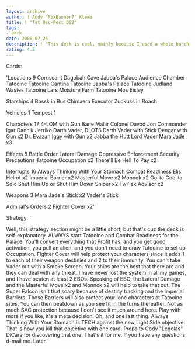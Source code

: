```yaml
---
layout: archive
author: ! Andy "RexBanner7" Klema
title: ! "Tat Occ-Post DS2"
tags:
- Dark
date: 2000-07-25
description: ! "This deck is cool, mainly because I used a whole bunch of abbreveations for the title. Check it out."
rating: 4.5
---
```

Cards: 

'Locations 9
Coruscant
Dagobah Cave
Jabba's Palace Audience Chamber
Tatooine
Tatooine Cantina
Tatooine Jabba's Palace
Tatooine Judland Wastes
Tatooine Lars Moisture Farm
Tatooine Mos Eisley

Starships 4
Bossk in Bus
Chimaera
Executor
Zuckuss in Roach

Vehicles 1
Tempest 1

Characters 17
4-LOM with Gun
Bane Malar
Colonel Davod Jon
Commander Igar
Dannik Jerriko
Darth Vader, DLOTS
Darth Vader with Stick
Dengar with Gun x2
Dr. Evazan
Iggy with Gun x2
Jabba the Hutt
Lord Vader
Mara Jade x3

Effects 8
Battle Order
Lateral Damage
Oppressive Enforcement
Security Precautions
Tatooine Occupation x2
There'll Be Hell To Pay x2

Interrupts 16
Always Thinking With Your Stomach
Combat Readiness
Elis Helrot x2
Imperial Barrier x2
Masterful Move x2
Monnok x2
Oo-ta Goo-ta Solo
Shut Him Up or Shut Him Down
Sniper x2
Twi'lek Advisor x2

Weapons 3
Mara Jade's Stick x2
Vader's Stick

Admiral's Orders 2
Fighter Cover x2'

Strategy: '

Well, this strategy section might be a little short, but that's cuz the deck is self-explanatory. ALWAYS start Tatooine and Combat Readiness for the Palace. You'll convert everything that Profit has, and you get good activation, you pull an alien, and you don't need to draw Tatooine to set up Occupation. Fighter Cover will help protect your characters since it adds 1 to each of their weapon destinies and 2 to their immunity. You can't take Vader out with a Smoke Screen. Your ships are the best that there are and they can deal with any threat. I have never lost the system in all my games, and I have beaten at least 2 EBOs. Speaking of EBO, the Lateral Damage and the Masterful Move x2 and Monnok x2 will help to take that out. The Super Falcon isn't that scary because of destiny tracking and the Imperial Barriers. Those Barriers will also protect your lone characters at Tatooine sites. You can then beatdown as you see fit in the turns thereafter. Not as much SAC protection because I don't see it much around here. Play with more if you like, it's a meta decision. Oh, and one last thing. Always Thinking With Your Stomach is TECH against the new Light Side objective. That is how you kill that objective with one card. Props to Cody "Legolas" DiCara for discovering that one. That's it for me. If you have any questions, d-mail me. Later.'